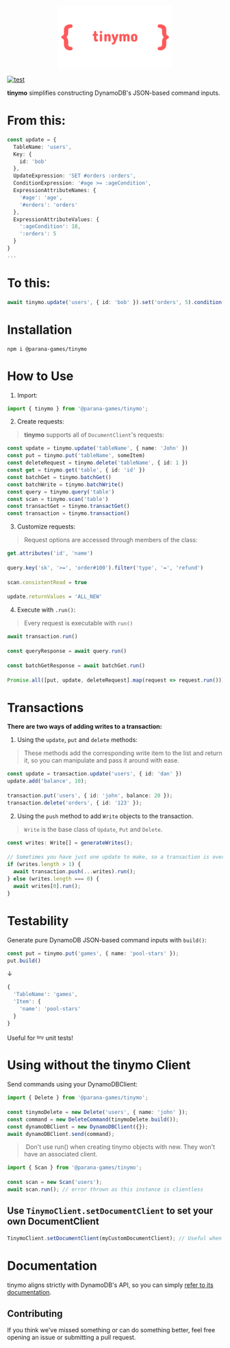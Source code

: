 <p align="center">
  <img src="https://raw.githubusercontent.com/Parana-Games/tinymo/main/docs/logo.png">
</p>

[![test](https://github.com/Parana-Games/tinymo/actions/workflows/test.yml/badge.svg)](https://github.com/Parana-Games/tinymo/actions/workflows/test.yml)

**tinymo** simplifies constructing DynamoDB's JSON-based command inputs.

# From this:
```typescript
const update = {
  TableName: 'users',
  Key: { 
    id: 'bob' 
  },
  UpdateExpression: 'SET #orders :orders',
  ConditionExpression: '#age >= :ageCondition',
  ExpressionAttributeNames: { 
    '#age': 'age', 
    '#orders': 'orders' 
  },
  ExpressionAttributeValues: { 
    ':ageCondition': 18, 
    ':orders': 5
  }
}
...
```
# To this:
```typescript
await tinymo.update('users', { id: 'bob' }).set('orders', 5).condition('age', '>=', 18).run();
```

# Installation
```
npm i @parana-games/tinymo
```
# How to Use
1. Import:
```typescript
import { tinymo } from '@parana-games/tinymo';
```
2. Create requests:
> **tinymo** supports all of `DocumentClient`'s requests:
```typescript
const update = tinymo.update('tableName', { name: 'John' })
const put = tinymo.put('tableName', someItem)
const deleteRequest = tinymo.delete('tableName', { id: 1 })
const get = tinymo.get('table', { id: 'id' })
const batchGet = tinymo.batchGet()
const batchWrite = tinymo.batchWrite()
const query = tinymo.query('table')
const scan = tinymo.scan('table')
const transactGet = tinymo.transactGet()
const transaction = tinymo.transaction()
```
3. Customize requests:
> Request options are accessed through members of the class:
```typescript
get.attributes('id', 'name')

query.key('sk', '>=', 'order#100').filter('type', '=', 'refund')

scan.consistentRead = true

update.returnValues = 'ALL_NEW'
```
4. Execute with `.run()`:
> Every request is executable with `run()`
```typescript
await transaction.run()

const queryResponse = await query.run()

const batchGetResponse = await batchGet.run()

Promise.all([put, update, deleteRequest].map(request => request.run()));
```
# Transactions
**There are two ways of adding writes to a transaction:**
1. Using the `update`, `put` and `delete` methods:
>These methods add the corresponding write item to the list and return it, 
>so you can manipulate and pass it around with ease.
```typescript
const update = transaction.update('users', { id: 'dan' })
update.add('balance', 10);

transaction.put('users', { id: 'john', balance: 20 });
transaction.delete('orders', { id: '123' });
```

2. Using the `push` method to add `Write` objects to the transaction.
> `Write` is the base class of `Update`, `Put` and `Delete`. 
```typescript
const writes: Write[] = generateWrites(); 

// Sometimes you have just one update to make, so a transaction is overkill.
if (writes.length > 1) {
  await transaction.push(...writes).run();
} else (writes.length === 0) {
  await writes[0].run(); 
}
```
# Testability
Generate pure DynamoDB JSON-based command inputs with `build()`:
```typescript
const put = tinymo.put('games', { name: 'pool-stars' });
put.build()
```
↓
```typescript
{
  'TableName': 'games',
  'Item': {
    'name': 'pool-stars'
  }
}
```
Useful for <sup><sub>tiny</sub></sup> unit tests!


# Using without the tinymo Client
Send commands using your DynamoDBClient:
```typescript
import { Delete } from '@parana-games/tinymo';

const tinymoDelete = new Delete('users', { name: 'john' });
const command = new DeleteCommand(tinymoDelete.build());
const dynamoDBClient = new DynamoDBClient({});
await dynamoDBClient.send(command);
```
>️ Don't use run() when creating tinymo objects with new. They won't have an associated client.
```typescript
import { Scan } from '@parana-games/tinymo';

const scan = new Scan('users');
await scan.run(); // error thrown as this instance is clientless
```

## Use `TinymoClient.setDocumentClient` to set your own DocumentClient
```typescript
TinymoClient.setDocumentClient(myCustomDocumentClient); // Useful when using X-Ray!
```

# Documentation
tinymo aligns strictly with DynamoDB's API, so you can simply [refer to its documentation](https://docs.aws.amazon.com/amazondynamodb/latest/APIReference/Welcome.html).

## Contributing
If you think we've missed something or can do something better, feel free opening an issue or submitting a pull request.
